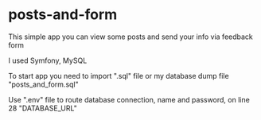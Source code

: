 # posts-and-form

This simple app you can view some posts and send your info via feedback form

I used Symfony, MySQL

To start app you need to import ".sql" file or my database dump file "posts_and_form.sql"

Use ".env" file to route database connection, name and password, on line 28 "DATABASE_URL" 

